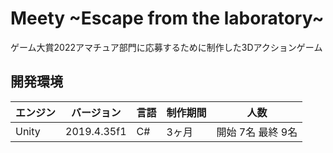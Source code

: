 # Meety ~Escape from the laboratory~
ゲーム大賞2022アマチュア部門に応募するために制作した3Dアクションゲーム
## 開発環境

| エンジン | バージョン  | 言語 | 制作期間 | 人数 |
| ---------- | ----------- | ----------- | ----------- | ----------- |
| Unity      | 2019.4.35f1 | C# | 3ヶ月 | 開始 7名 最終 9名 |
